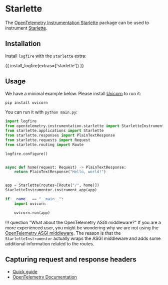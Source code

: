 # Starlette

The [OpenTelemetry Instrumentation Starlette][opentelemetry-starlette] package can be used to instrument [Starlette][starlette].

## Installation

Install `logfire` with the `starlette` extra:

{{ install_logfire(extras=['starlette']) }}

## Usage

We have a minimal example below. Please install [Uvicorn][uvicorn] to run it:

```bash
pip install uvicorn
```

You can run it with `python main.py`:

```py title="main.py"
import logfire
from opentelemetry.instrumentation.starlette import StarletteInstrumentor
from starlette.applications import Starlette
from starlette.responses import PlainTextResponse
from starlette.requests import Request
from starlette.routing import Route

logfire.configure()


async def home(request: Request) -> PlainTextResponse:
    return PlainTextResponse("Hello, world!")


app = Starlette(routes=[Route("/", home)])
StarletteInstrumentor.instrument_app(app)

if __name__ == "__main__":
    import uvicorn

    uvicorn.run(app)
```

!!! question "What about the OpenTelemetry ASGI middleware?"
    If you are a more experienced user, you might be wondering why we are not using
    the [OpenTelemetry ASGI middleware][opentelemetry-asgi]. The reason is that the
    `StarletteInstrumentor` actually wraps the ASGI middleware and adds some additional
    information related to the routes.

## Capturing request and response headers
<!-- note that this section is duplicated for different frameworks but with slightly different links -->

- [Quick guide](../../use_cases/web_frameworks.md#capturing-http-server-request-and-response-headers)
- [OpenTelemetry Documentation](https://opentelemetry-python-contrib.readthedocs.io/en/latest/instrumentation/starlette/starlette.html#capture-http-request-and-response-headers)

[starlette]: https://www.starlette.io/
[opentelemetry-asgi]: https://opentelemetry-python-contrib.readthedocs.io/en/latest/instrumentation/asgi/asgi.html
[opentelemetry-starlette]: https://opentelemetry-python-contrib.readthedocs.io/en/latest/instrumentation/starlette/starlette.html
[uvicorn]: https://www.uvicorn.org/
